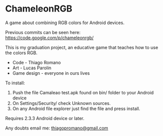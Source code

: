 ChameleonRGB
============

A game about combining RGB colors for Android devices.

Previous commits can be seen here: https://code.google.com/p/chameleonrgb/

This is my graduation project, an educative game that teaches how to use the colors RGB.

* Code - Thiago Romano
* Art - Lucas Parolin
* Game design - everyone in ours lives

To install:
1. Push the file Camaleao test.apk found on bin/ folder to your Android device  
2. On Settings/Security/ check Unknown sources.  
3. On any Android file explorer just find the file and press install.  

Requires 2.3.3 Android device or later.

Any doubts email me: thiagopromano@gmail.com